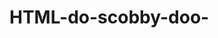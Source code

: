 # HTML-do-scobby-doo-

<!DOCTYPE HTML>
<html lang="pt-br">
<head>
    <meta charset="UTF-8">
    <title>Home - Site do Scobby doo </title>
    <link href="style.css" rel="stylesheet" >
</head>
<body>

<div id="cabecalho">
 <div id="menu-principal">

 </div>
</div>
<div id="conteudo">
  <div id="conteudo-principal">

  </div>
  <div id="conteudo-secundario">

  </div>
  <div id="rodape">
    
  </div>

</div>
</body>

</html>
